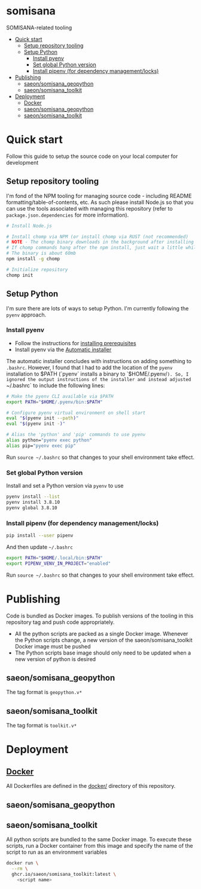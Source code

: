 # somisana

SOMISANA-related tooling

<!-- START doctoc generated TOC please keep comment here to allow auto update -->
<!-- DON'T EDIT THIS SECTION, INSTEAD RE-RUN doctoc TO UPDATE -->

- [Quick start](#quick-start)
  - [Setup repository tooling](#setup-repository-tooling)
  - [Setup Python](#setup-python)
    - [Install pyenv](#install-pyenv)
    - [Set global Python version](#set-global-python-version)
    - [Install pipenv (for dependency management/locks)](#install-pipenv-for-dependency-managementlocks)
- [Publishing](#publishing)
  - [saeon/somisana_geopython](#saeonsomisana_geopython)
  - [saeon/somisana_toolkit](#saeonsomisana_toolkit)
- [Deployment](#deployment)
  - [Docker](#docker)
  - [saeon/somisana_geopython](#saeonsomisana_geopython-1)
  - [saeon/somisana_toolkit](#saeonsomisana_toolkit-1)

<!-- END doctoc generated TOC please keep comment here to allow auto update -->

# Quick start

Follow this guide to setup the source code on your local computer for development

## Setup repository tooling

I'm fond of the NPM tooling for managing source code - including README formatting/table-of-contents, etc. As such please install Node.js so that you can use the tools associated with managing this repository (refer to `package.json.dependencies` for more information).

```sh
# Install Node.js

# Install chomp via NPM (or install chomp via RUST (not recommended)
# NOTE - The chomp binary downloads in the background after installing
# If chomp commands hang after the npm install, just wait a little while
# The binary is about 60mb
npm install -g chomp

# Initialize repository
chomp init
```

## Setup Python

I'm sure there are lots of ways to setup Python. I'm currently following the `pyenv` approach.

### Install pyenv

- Follow the instructions for [installing prerequisites](https://github.com/pyenv/pyenv#installation)
- Install pyenv via the [Automatic installer](https://github.com/pyenv/pyenv#automatic-installer)

The automatic installer concludes with instructions on adding something to `.bashrc`. However, I found that I had to add the location of the `pyenv` installation to $PATH (`pyenv` installs a binary to `$HOME/.pyenv/`). So, I ignored the output instructions of the installer and instead adjusted `~/.bashrc` to include the following lines:

```sh
# Make the pyenv CLI available via $PATH
export PATH="$HOME/.pyenv/bin:$PATH"

# Configure pyenv virtual environment on shell start
eval "$(pyenv init --path)"
eval "$(pyenv init -)"

# Alias the 'python' and 'pip' commands to use pyenv
alias python="pyenv exec python"
alias pip="pyenv exec pip"
```

Run `source ~/.bashrc` so that changes to your shell environment take effect.

### Set global Python version

Install and set a Python version via `pyenv` to use

```sh
pyenv install --list
pyenv install 3.8.10
pyenv global 3.8.10
```

### Install pipenv (for dependency management/locks)

```sh
pip install --user pipenv
```

And then update `~/.bashrc`

```sh
export PATH="$HOME/.local/bin:$PATH"
export PIPENV_VENV_IN_PROJECT="enabled"
```

Run `source ~/.bashrc` so that changes to your shell environment take effect.

# Publishing

Code is bundled as Docker images. To publish versions of the tooling in this repository tag and push code appropriately.

- All the python scripts are packed as a single Docker image. Whenever the Python scripts change, a new version of the saeon/somisana_toolkit Docker image must be pushed
- The Python scripts base image should only need to be updated when a new version of python is desired

## saeon/somisana_geopython

The tag format is `geopython.v*`

## saeon/somisana_toolkit

The tag format is `toolkit.v*`

# Deployment

## [Docker](docker/)
All Dockerfiles are defined in the [docker/](docker/) directory of this repository.

## saeon/somisana_geopython

## saeon/somisana_toolkit

All python scripts are bundled to the same Docker image. To execute these scripts, run a Docker container from this image and specify the name of the script to run as an environment variables

```sh
docker run \
  --rm \
  ghcr.io/saeon/somisana_toolkit:latest \
    <script name>
```
